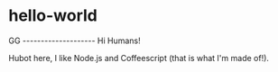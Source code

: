 # hello-world
GG --------------------
Hi Humans!

Hubot here, I like Node.js and Coffeescript (that is what I'm made of!).

